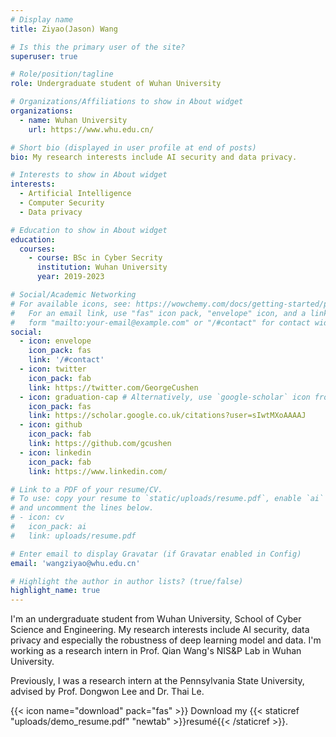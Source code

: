```yaml
---
# Display name
title: Ziyao(Jason) Wang

# Is this the primary user of the site?
superuser: true

# Role/position/tagline
role: Undergraduate student of Wuhan University

# Organizations/Affiliations to show in About widget
organizations:
  - name: Wuhan University
    url: https://www.whu.edu.cn/

# Short bio (displayed in user profile at end of posts)
bio: My research interests include AI security and data privacy.

# Interests to show in About widget
interests:
  - Artificial Intelligence
  - Computer Security
  - Data privacy

# Education to show in About widget
education:
  courses:
    - course: BSc in Cyber Secrity
      institution: Wuhan University
      year: 2019-2023

# Social/Academic Networking
# For available icons, see: https://wowchemy.com/docs/getting-started/page-builder/#icons
#   For an email link, use "fas" icon pack, "envelope" icon, and a link in the
#   form "mailto:your-email@example.com" or "/#contact" for contact widget.
social:
  - icon: envelope
    icon_pack: fas
    link: '/#contact'
  - icon: twitter
    icon_pack: fab
    link: https://twitter.com/GeorgeCushen
  - icon: graduation-cap # Alternatively, use `google-scholar` icon from `ai` icon pack
    icon_pack: fas
    link: https://scholar.google.co.uk/citations?user=sIwtMXoAAAAJ
  - icon: github
    icon_pack: fab
    link: https://github.com/gcushen
  - icon: linkedin
    icon_pack: fab
    link: https://www.linkedin.com/

# Link to a PDF of your resume/CV.
# To use: copy your resume to `static/uploads/resume.pdf`, enable `ai` icons in `params.toml`,
# and uncomment the lines below.
# - icon: cv
#   icon_pack: ai
#   link: uploads/resume.pdf

# Enter email to display Gravatar (if Gravatar enabled in Config)
email: 'wangziyao@whu.edu.cn'

# Highlight the author in author lists? (true/false)
highlight_name: true
---
```


I'm an undergraduate student from Wuhan University, School of Cyber Science and Engineering. My research interests include AI security, data privacy and especially the robustness of deep learning model and data. I'm working as a research intern in Prof. Qian Wang's NIS&P Lab in Wuhan University.

Previously, I was a research intern at the Pennsylvania State University, advised by Prof. Dongwon Lee and Dr. Thai Le.

{{< icon name="download" pack="fas" >}} Download my {{< staticref "uploads/demo_resume.pdf" "newtab" >}}resumé{{< /staticref >}}.
